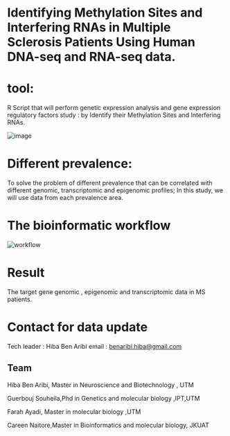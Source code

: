 # Identifying Methylation Sites and Interfering RNAs in Multiple Sclerosis Patients Using Human DNA-seq and RNA-seq data.

# tool:
R Script that will perform genetic expression analysis and gene expression regulatory factors study :  by Identify their Methylation Sites and Interfering RNAs.


![image](https://user-images.githubusercontent.com/73958439/163398003-6bf70d81-f514-4362-885b-34536a1352cf.png)


# Different prevalence:

To solve the problem of different prevalence that can be correlated with different genomic, transcriptomic and epigenomic profiles; 
In this study, we will use data from each prevalence area.


# The bioinformatic workflow
![workflow](https://user-images.githubusercontent.com/73958439/163676806-83611165-1435-47a1-822c-82b354d1ad5b.jpg)


# Result 
The target gene genomic , epigenomic and transcriptomic data in MS patients.


# Contact for data update 
Tech leader : Hiba Ben Aribi
email : benaribi.hiba@gmail.com


## Team 
Hiba Ben Aribi, Master in Neuroscience and Biotechnology , UTM

Guerbouj Souheila,Phd in Genetics and molecular biology ,IPT,UTM

Farah Ayadi, Master in molecular biology ,UTM

Careen Naitore,Master in Bioinformatics and molecular biology, JKUAT



